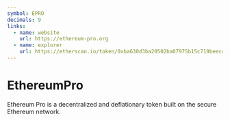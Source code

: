 ```yaml
---
symbol: EPRO
decimals: 9
links:
  - name: website
    url: https://ethereum-pro.org
  - name: explorer
    url: https://etherscan.io/token/0xba630d3ba20502ba07975b15c719beecc8e4ebb0
---
```


# EthereumPro

Ethereum Pro is a decentralized and deflationary token built on the secure Ethereum network.
